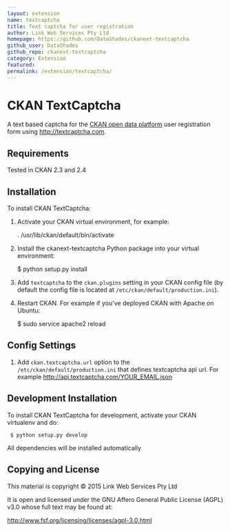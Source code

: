 ```yaml
---
layout: extension
name: textcaptcha
title: Text captcha for user registration
author: Link Web Services Pty Ltd
homepage: https://github.com/DataShades/ckanext-textcaptcha
github_user: DataShades
github_repo: ckanext-textcaptcha
category: Extension
featured: 
permalink: /extension/textcaptcha/
---
```



CKAN TextCaptcha
================

A text based captcha for the [CKAN open data platform](http://ckan.org/) user registration form using <http://textcaptcha.com>.

Requirements
------------

Tested in CKAN 2.3 and 2.4

Installation
------------

To install CKAN TextCaptcha:

1.  Activate your CKAN virtual environment, for example:

    . /usr/lib/ckan/default/bin/activate

2.  Install the ckanext-textcaptcha Python package into your virtual environment:

    $ python setup.py install

3.  Add `textcaptcha` to the `ckan.plugins` setting in your CKAN
    config file (by default the config file is located at
    `/etc/ckan/default/production.ini`).

4.  Restart CKAN. For example if you've deployed CKAN with Apache on Ubuntu:

    $ sudo service apache2 reload

Config Settings
---------------

1.  Add `ckan.textcaptcha.url` option to the `/etc/ckan/default/production.ini` that defines textcaptcha api url. For example <http://api.textcaptcha.com/YOUR_EMAIL.json>

Development Installation
------------------------

To install CKAN TextCaptcha for development, activate your CKAN virtualenv and
do:

     $ python setup.py develop

All dependencies will be installed automatically

Copying and License
-------------------

This material is copyright &#169; 2015 Link Web Services Pty Ltd

It is open and licensed under the GNU Affero General Public License (AGPL) v3.0 whose full text may be found at:

<http://www.fsf.org/licensing/licenses/agpl-3.0.html>

